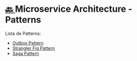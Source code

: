 <h1><a href="./../"> 🔙 </a> Microservice Architecture - Patterns </h1>

Lista de Patterns:

- [Outbox Pattern](./outbox-pattern)
- [Strangler Fig Pattern](./stragler-fig-pattern)
- [Saga Pattern](./saga-pattern)